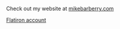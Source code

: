 Check out my website at [mikebarberry.com](https://mikebarberry.com)

 [Flatiron account](https://github.com/MikeBarberry-Flatiron)
